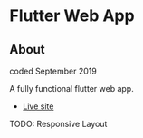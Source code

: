 # Flutter Web App

## About

coded September 2019

A fully functional flutter web app.

- [Live site](https://pws-construction.firebaseapp.com/#/)

TODO: Responsive Layout